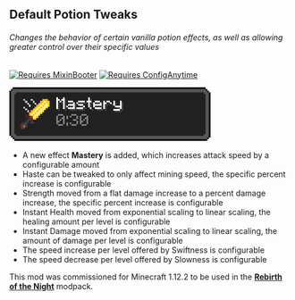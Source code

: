 ## Default Potion Tweaks

###### Changes the behavior of certain vanilla potion effects, as well as allowing greater control over their specific values

[![Requires MixinBooter](https://img.shields.io/badge/Requires-MixinBooter-ffab00.svg?labelColor=212121&style=for-the-badge)](https://www.curseforge.com/minecraft/mc-mods/mixin-booter)
[![Requires ConfigAnytime](https://img.shields.io/badge/Requires-ConfigAnytime-ffab00.svg?labelColor=212121&style=for-the-badge)](https://www.curseforge.com/minecraft/mc-mods/configanytime)

![Inventory status effect](effect_inv.png)

* A new effect **Mastery** is added, which increases attack speed by a configurable amount
* Haste can be tweaked to only affect mining speed, the specific percent increase is configurable
* Strength moved from a flat damage increase to a percent damage increase, the specific percent increase is configurable
* Instant Health moved from exponential scaling to linear scaling, the healing amount per level is configurable
* Instant Damage moved from exponential scaling to linear scaling, the amount of damage per level is configurable
* The speed increase per level offered by Swiftness is configurable
* The speed decrease per level offered by Slowness is configurable

This mod was commissioned for Minecraft 1.12.2 to be used in the [**Rebirth of the Night**](https://www.curseforge.com/minecraft/modpacks/rebirth-of-the-night) modpack.
